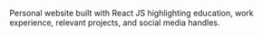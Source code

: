 Personal website built with React JS highlighting education, work experience, relevant projects, and social media handles.